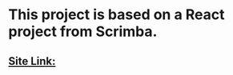 # This project is based on a React project from Scrimba. 

## [Site Link: ](https://dashaunn-airbnb-landing-page.netlify.app)